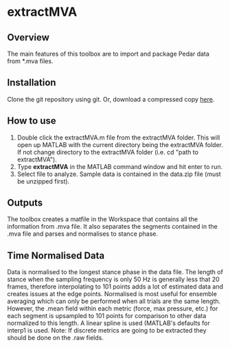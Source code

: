 # extractMVA

## Overview
The main features of this toolbox are to import and package Pedar data from *.mva files.
## Installation
Clone the git repository using git. Or, download a compressed copy [here](https://github.com/jouterleys/extractmva/archive/main.zip).
## How to use
1. Double click the extractMVA.m file from the extractMVA folder. This will open up MATLAB with the current directory being the extractMVA folder. If not change directory to the extractMVA folder (i.e. cd "path to extractMVA").
2. Type **extractMVA** in the MATLAB command window and hit enter to run.
3. Select file to analyze. Sample data is contained in the data.zip file (must be unzipped first).
## Outputs
The toolbox creates a matfile in the Workspace that contains all the information from .mva file. It also separates the segments contained in the .mva file and parses and normalises to stance phase.

## Time Normalised Data
Data is normalised to the longest stance phase in the data file. The length of stance when the sampling frequency is only 50 Hz is generally less that 20 frames, therefore interpolating to 101 points adds a lot of estimated data and creates issues at the edge points.
Normalised is most useful for ensemble averaging which can only be performed when all trials are the same length.
However, the .mean field within each metric (force, max pressure, etc.) for each segment is upsampled to 101 points for comparison to other data normalized to this length. A linear spline is used (MATLAB's defaults for interp1 is used.
Note: If discrete metrics are going to be extracted they should be done on the .raw fields.
